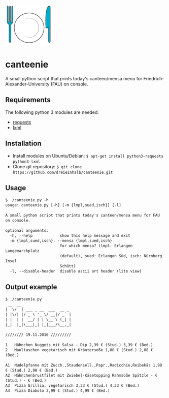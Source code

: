 ![canteenie logo](/icon/canteenie_logo.png)

# canteenie

A small python script that prints today's canteen/mensa menu for Friedrich-Alexander-University (FAU) on console.

## Requirements

The following python 3 modules are needed:

* [requests](https://pypi.python.org/pypi/requests/2.11.1)
* [lxml](https://pypi.python.org/pypi/lxml/3.6.4)

## Installation

* Install modules on Ubuntu/Debian: `$ apt-get install python3-requests python3-lxml`
* Clone git repository: `$ git clone https://github.com/dreieinhalb/canteenie.git`

## Usage

```
$ ./canteenie.py -h
usage: canteenie.py [-h] [-m {lmpl,sued,isch}] [-l]

A small python script that prints today's canteen/mensa menu for FAU on console.

optional arguments:
  -h, --help            show this help message and exit
  -m {lmpl,sued,isch}, --mensa {lmpl,sued,isch}
                        for which mensa? (lmpl: Erlangen Langemarckplatz
                        (default), sued: Erlangen Süd, isch: Nürnberg Insel
                        Schütt)
  -l, --disable-header  disable ascii art header (lite view)
```

## Output example

```
$ ./canteenie.py
 __  __
|  \/  | ___ _ __  ___  __ _
| |\/| |/ _ \ '_ \/ __|/ _` |
| |  | |  __/ | | \__ \ (_| |
|_|  |_|\___|_| |_|___/\__,_|

//////// 19.11.2016 /////////

1   Hähnchen Nuggets mit Salsa - Dip 2,39 € (Stud.) 3,39 € (Bed.)
2   Maultaschen vegetarisch mit Kräutersoße 1,88 € (Stud.) 2,88 € (Bed.)

A1  Nudelpfanne mit Zucch.,Staudensell.,Papr.,Radicchio,Reibekäs 1,98 € (Stud.) 2,98 € (Bed.)
A2  Hähnchenbrustfilet mit Zwiebel-Käsetopping Rahmsoße Spätzle - € (Stud.) - € (Bed.)
A3  Pizza Grillia, vegetarisch 3,33 € (Stud.) 4,33 € (Bed.)
A4  Pizza Diabolo 3,99 € (Stud.) 4,99 € (Bed.)

```
